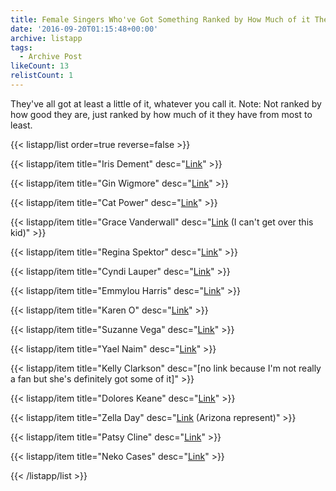 ```yaml
---
title: Female Singers Who've Got Something Ranked by How Much of it They Have
date: '2016-09-20T01:15:48+00:00'
archive: listapp
tags: 
  - Archive Post
likeCount: 13
relistCount: 1
---
```


They've all got at least a little of it, whatever you call it. Note: Not ranked by how good they are, just ranked by how much of it they have from most to least.

<!--more-->

{{< listapp/list order=true reverse=false >}}

   {{< listapp/item title="Iris Dement"
      desc="[Link](https://youtu.be/mpua8HDe6QQ)" >}}

   {{< listapp/item title="Gin Wigmore"
      desc="[Link](https://youtu.be/u7aNKstBCM4)" >}}

   {{< listapp/item title="Cat Power"
      desc="[Link](https://youtu.be/MVGgGW1ZalY)" >}}

   {{< listapp/item title="Grace Vanderwall"
      desc="[Link](https://youtu.be/p7QUXrnL1iE) (I can't get over this kid)" >}}

   {{< listapp/item title="Regina Spektor"
      desc="[Link](https://youtu.be/wigqKfLWjvM)" >}}

   {{< listapp/item title="Cyndi Lauper"
      desc="[Link](https://youtu.be/h0NkCvFD5r4)" >}}

   {{< listapp/item title="Emmylou Harris"
      desc="[Link](https://youtu.be/q5fkoVAiudU)" >}}

   {{< listapp/item title="Karen O"
      desc="[Link](https://youtu.be/-is1Teh1Q94)" >}}

   {{< listapp/item title="Suzanne Vega"
      desc="[Link](https://youtu.be/lmXW6YpMw84)" >}}

   {{< listapp/item title="Yael Naim"
      desc="[Link](https://youtu.be/5PpQjwrHWho)" >}}

   {{< listapp/item title="Kelly Clarkson"
      desc="[no link because I'm not really a fan but she's definitely got some of it]" >}}

   {{< listapp/item title="Dolores Keane"
      desc="[Link](https://youtu.be/aRA7PKQ_jiE)" >}}

   {{< listapp/item title="Zella Day"
      desc="[Link](https://youtu.be/Ta3OsyNCuvs) (Arizona represent)" >}}

   {{< listapp/item title="Patsy Cline"
      desc="[Link](https://youtu.be/6QEDb3xzdec)" >}}

   {{< listapp/item title="Neko Cases"
      desc="[Link](https://youtu.be/TRHf4SMRfGo)" >}}

{{< /listapp/list >}}
